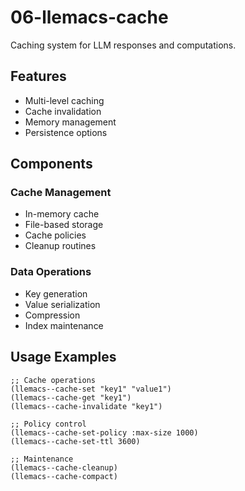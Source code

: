 <!-- ---
!-- title: 2025-01-04 11:55:26
!-- author: ywata-note-win
!-- date: /home/ywatanabe/proj/llemacs/llemacs.el/06-llemacs-proj/README.md
!-- --- -->

# 06-llemacs-cache
Caching system for LLM responses and computations.

## Features
- Multi-level caching
- Cache invalidation
- Memory management
- Persistence options

## Components
### Cache Management
- In-memory cache
- File-based storage
- Cache policies
- Cleanup routines

### Data Operations
- Key generation
- Value serialization
- Compression
- Index maintenance

## Usage Examples
```elisp
;; Cache operations
(llemacs--cache-set "key1" "value1")
(llemacs--cache-get "key1")
(llemacs--cache-invalidate "key1")

;; Policy control
(llemacs--cache-set-policy :max-size 1000)
(llemacs--cache-set-ttl 3600)

;; Maintenance
(llemacs--cache-cleanup)
(llemacs--cache-compact)